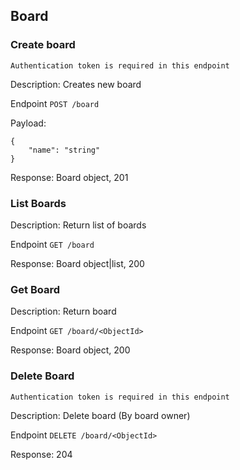 ## Board

### Create board

`Authentication token is required in this endpoint`

Description: Creates new board

Endpoint `POST /board`

Payload:

```
{
    "name": "string"
}
```

Response: Board object, 201

### List Boards

Description: Return list of boards

Endpoint `GET /board`

Response: Board object|list, 200

### Get Board

Description: Return board

Endpoint `GET /board/<ObjectId>`

Response: Board object, 200

### Delete Board

`Authentication token is required in this endpoint`

Description: Delete board (By board owner) 

Endpoint `DELETE /board/<ObjectId>`

Response: 204